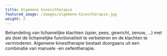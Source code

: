 ```yaml
---
title: Algemene kinesitherapie
featured_image: /images/algemene-kinestherapie.jpg
weight: 2
---
```

Behandeling van lichamelijke klachten (spier, pees, gewricht, zenuw, ...) met als doel de lichamelijke functionaliteit te verbeteren en de klachten te verminderen. Algemene kinesitherapie bestaat doorgaans uit een combinatie van manuele -en oefentherapie.
